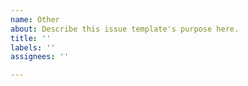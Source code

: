 ```yaml
---
name: Other
about: Describe this issue template's purpose here.
title: ''
labels: ''
assignees: ''

---
```

